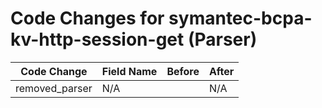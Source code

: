 # Code Changes for symantec-bcpa-kv-http-session-get (Parser)

| Code Change | Field Name | Before | After |
|-------------|------------|--------|-------|
| removed_parser | N/A |  | N/A |
